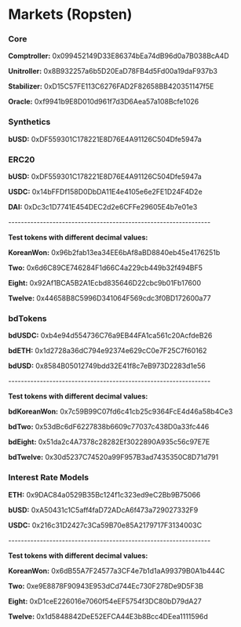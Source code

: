 # Markets (Ropsten)

### Core

**Comptroller:** 0x099452149D33E86374bEa74dB96d0a7B038BcA4D

**Unitroller:** 0x8B932257a6b5D20EaD78FB4d5Fd00a19daF937b3

**Stabilizer:** 0xD15C57FE113C6276FAD2F82658BB420351147f5E

**Oracle:** 0xf9941b9E8D010d961f7d3D6Aea57a108Bcfe1026

### Synthetics

**bUSD:** 0xDF559301C178221E8D76E4A91126C504Dfe5947a

### ERC20

**bUSD:** 0xDF559301C178221E8D76E4A91126C504Dfe5947a

**USDC:** 0x14bFFDf158D0DbDA11E4e4105e6e2FE1D24F4D2e

**DAI:** 0xDc3c1D7741E454DEC2d2e6CFFe29605E4b7e01e3

\----------------------------------------------------------------

**Test tokens with different decimal values:**

**KoreanWon:** 0x96b2fab13ea34EE6bAf8aBD8840eb45e4176251b

**Two:** 0x6d6C89CE746284F1d66C4a229cb449b32f494BF5

**Eight:** 0x92Af1BCA5B2A1Ecbd835646D22cbc9b01Fb17600

**Twelve:** 0x44658B8C5996D341064F569cdc3f0BD172600a77

### **bdTokens**

**bdUSDC:** 0xb4e94d554736C76a9EB44FA1ca561c20AcfdeB26

**bdETH:** 0x1d2728a36dC794e92374e629cC0e7F25C7f60162

**bdUSD:** 0x8584B05012749bdd32E41f8c7eB973D2283d1e56

\----------------------------------------------------------------

**Test tokens with different decimal values:**

**bdKoreanWon:** 0x7c59B99C07fd6c41cb25c9364FcE4d46a58b4Ce3

**bdTwo:** 0x53dBc6dF6227838b6609c77037c438D0a33fc446

**bdEight:** 0x51da2c4A7378c28282Ef3022890A935c56c97E7E

**bdTwelve:** 0x30d5237C74520a99F957B3ad7435350C8D71d791

### Interest Rate Models

**ETH:** 0x9DAC84a0529B35Bc124f1c323ed9eC2Bb9B75066

**bUSD:** 0xA50431c1C5aff4faD72ADcA6f473a729027332F9

**USDC:** 0x216c31D2427c3Ca59B70e85A2179717F3134003C

\----------------------------------------------------------------

**Test tokens with different decimal values:**

**KoreanWon:** 0x6dB55A7F24577a3CF4e7b1d1aA99379B0A1b444C

**Two:** 0xe9E8878F90943E953dCd744Ec730F278De9D5F3B

**Eight:** 0xD1ceE226016e7060f54eEF5754f3DC80bD79dA27

**Twelve:** 0x1d5848842DeE52EFCA44E3b8Bcc4DEea1111596d
